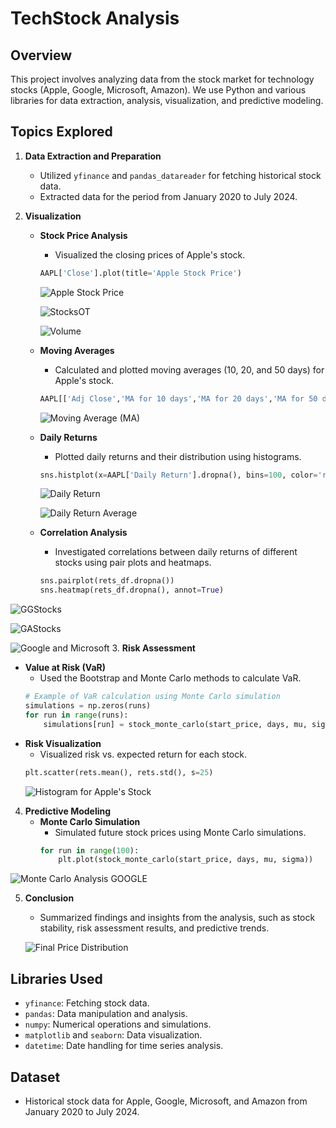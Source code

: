 # TechStock Analysis

## Overview
This project involves analyzing data from the stock market for technology stocks (Apple, Google, Microsoft, Amazon). We use Python and various libraries for data extraction, analysis, visualization, and predictive modeling.

## Topics Explored
1. **Data Extraction and Preparation**
   - Utilized `yfinance` and `pandas_datareader` for fetching historical stock data.
   - Extracted data for the period from January 2020 to July 2024.

2. **Visualization**
   - **Stock Price Analysis**
     - Visualized the closing prices of Apple's stock.
     ```python
     AAPL['Close'].plot(title='Apple Stock Price')
     ```
     ![Apple Stock Price](https://github.com/abhinnxvv/TechStock-Analysis/assets/92618378/c726054c-df25-4baa-ad40-b46f3a7515ca)

     ![StocksOT](https://github.com/abhinnxvv/TechStock-Analysis/assets/92618378/2b345608-e2a8-484a-8624-10926f185f0f)

     ![Volume](https://github.com/abhinnxvv/TechStock-Analysis/assets/92618378/ba02d8b0-27aa-4b51-a38b-360b3e48bee6)
     
   - **Moving Averages**
     - Calculated and plotted moving averages (10, 20, and 50 days) for Apple's stock.
     ```python
     AAPL[['Adj Close','MA for 10 days','MA for 20 days','MA for 50 days']].plot(figsize=(12,5))
     ```
     ![Moving Average (MA)](https://github.com/abhinnxvv/TechStock-Analysis/assets/92618378/80299faf-79a1-4ad5-b75e-ade93795772e)

   - **Daily Returns**
     - Plotted daily returns and their distribution using histograms.
     ```python
     sns.histplot(x=AAPL['Daily Return'].dropna(), bins=100, color='red')
     ```
     ![Daily Return](https://github.com/abhinnxvv/TechStock-Analysis/assets/92618378/40405317-667c-40fa-825e-45be080dc2af)

     ![Daily Return Average](https://github.com/abhinnxvv/TechStock-Analysis/assets/92618378/7f9de4a3-eb60-48c6-8aaf-aa3157f08dcb)


   - **Correlation Analysis**
     - Investigated correlations between daily returns of different stocks using pair plots and heatmaps.
     ```python
     sns.pairplot(rets_df.dropna())
     sns.heatmap(rets_df.dropna(), annot=True)
     ```
![GGStocks](https://github.com/abhinnxvv/TechStock-Analysis/assets/92618378/e61bba67-b31e-402d-bf71-c88549943d65)

![GAStocks](https://github.com/abhinnxvv/TechStock-Analysis/assets/92618378/42a098ba-a978-41b0-b1c3-d2d143bccd14)

![Google and Microsoft](https://github.com/abhinnxvv/TechStock-Analysis/assets/92618378/a031c1d1-9d39-4a57-afbb-ce88367fe8d7)
3. **Risk Assessment**
   - **Value at Risk (VaR)**
     - Used the Bootstrap and Monte Carlo methods to calculate VaR.
     ```python
     # Example of VaR calculation using Monte Carlo simulation
     simulations = np.zeros(runs)
     for run in range(runs):
         simulations[run] = stock_monte_carlo(start_price, days, mu, sigma)[days-1]
     ```
   - **Risk Visualization**
     - Visualized risk vs. expected return for each stock.
     ```python
     plt.scatter(rets.mean(), rets.std(), s=25)
     ```
     ![Histogram for Apple's Stock](https://github.com/abhinnxvv/TechStock-Analysis/assets/92618378/b989b48c-f365-467d-a582-31d3d69d661e)

4. **Predictive Modeling**
   - **Monte Carlo Simulation**
     - Simulated future stock prices using Monte Carlo simulations.
     ```python
     for run in range(100):
         plt.plot(stock_monte_carlo(start_price, days, mu, sigma))
     ```
     
![Monte Carlo Analysis GOOGLE](https://github.com/abhinnxvv/TechStock-Analysis/assets/92618378/34e10f33-2930-475b-972f-f08a8d118609)

5. **Conclusion**
   - Summarized findings and insights from the analysis, such as stock stability, risk assessment results, and predictive trends.

   ![Final Price Distribution](https://github.com/abhinnxvv/TechStock-Analysis/assets/92618378/a2260926-c168-4666-bb31-d50903505f99)

## Libraries Used
- `yfinance`: Fetching stock data.
- `pandas`: Data manipulation and analysis.
- `numpy`: Numerical operations and simulations.
- `matplotlib` and `seaborn`: Data visualization.
- `datetime`: Date handling for time series analysis.

## Dataset
- Historical stock data for Apple, Google, Microsoft, and Amazon from January 2020 to July 2024.
